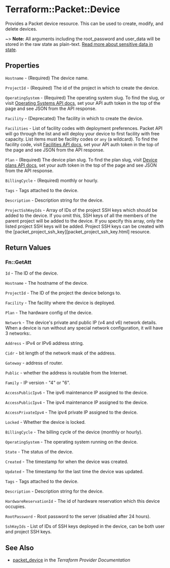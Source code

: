 # Terraform::Packet::Device

Provides a Packet device resource. This can be used to create,
modify, and delete devices.

~> **Note:** All arguments including the root_password and user_data will be stored in
 the raw state as plain-text.
[Read more about sensitive data in state](/docs/state/sensitive-data.html).

## Properties

`Hostname` - (Required) The device name.

`ProjectId` - (Required) The id of the project in which to create the device.

`OperatingSystem` - (Required) The operating system slug. To find the slug, or visit [Operating Systems API docs](https://www.packet.net/developers/api/#operatingsystems), set your API auth token in the top of the page and see JSON from the API response.

`Facility` - (Deprecated) The facility in which to create the device.

`Facilities` - List of facility codes with deployment preferences. Packet API will go through the list and will deploy your device to first facility with free capacity. List items must be facility codes or `any` (a wildcard). To find the facility code, visit [Facilities API docs](https://www.packet.net/developers/api/#facilities), set your API auth token in the top of the page and see JSON from the API response.

`Plan` - (Required) The device plan slug. To find the plan slug, visit [Device plans API docs](https://www.packet.net/developers/api/#plans), set your auth token in the top of the page and see JSON from the API response.

`BillingCycle` - (Required) monthly or hourly.

`Tags` - Tags attached to the device.

`Description` - Description string for the device.

`ProjectSshKeyIds` - Array of IDs of the project SSH keys which should be added to the device. If you omit this, SSH keys of all the members of the parent project will be added to the device. If you specify this array, only the listed project SSH keys will be added. Project SSH keys can be created with the [packet_project_ssh_key][packet_project_ssh_key.html] resource.


## Return Values

### Fn::GetAtt

`Id` - The ID of the device.

`Hostname` - The hostname of the device.

`ProjectId` - The ID of the project the device belongs to.

`Facility` - The facility where the device is deployed.

`Plan` - The hardware config of the device.

`Network` - The device's private and public IP (v4 and v6) network details. When a device is run without any special network configuration, it will have 3 networks:.

`Address` - IPv4 or IPv6 address string.

`Cidr` - bit length of the network mask of the address.

`Gateway` - address of router.

`Public` - whether the address is routable from the Internet.

`Family` - IP version - "4" or "6".

`AccessPublicIpv6` - The ipv6 maintenance IP assigned to the device.

`AccessPublicIpv4` - The ipv4 maintenance IP assigned to the device.

`AccessPrivateIpv4` - The ipv4 private IP assigned to the device.

`Locked` - Whether the device is locked.

`BillingCycle` - The billing cycle of the device (monthly or hourly).

`OperatingSystem` - The operating system running on the device.

`State` - The status of the device.

`Created` - The timestamp for when the device was created.

`Updated` - The timestamp for the last time the device was updated.

`Tags` - Tags attached to the device.

`Description` - Description string for the device.

`HardwareReservationId` - The id of hardware reservation which this device occupies.

`RootPassword` - Root password to the server (disabled after 24 hours).

`SshKeyIds` - List of IDs of SSH keys deployed in the device, can be both user and project SSH keys.

## See Also

* [packet_device](https://www.terraform.io/docs/providers/packet/r/device.html) in the _Terraform Provider Documentation_